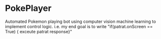 # PokePlayer
Automated Pokemon playing bot using computer vision machine learning to implement control logic. i.e. my end goal is to write "if(patrat.onScreen == True) { exceute patrat response}"
